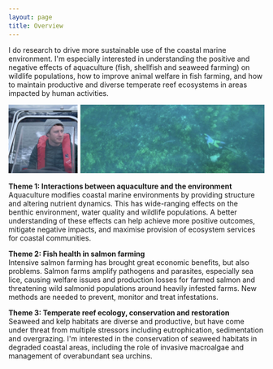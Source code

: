 ```yaml
---
layout: page
title: Overview
---
```


I do research to drive more sustainable use of the coastal marine environment. I'm especially interested in understanding the positive and negative effects of aquaculture (fish, shellfish and seaweed farming) on wildlife populations, how to improve animal welfare in fish farming, and how to maintain productive and diverse temperate reef ecosystems in areas impacted by human activities.  
  
![photographing dusky morwong](images/homepage.jpg "photos: Sam Bui, Ian Johnston")  
  
**Theme 1: Interactions between aquaculture and the environment**  
Aquaculture modifies coastal marine environments by providing structure and altering nutrient dynamics. This has wide-ranging effects on the benthic environment, water quality and wildlife populations. A better understanding of these effects can help achieve more positive outcomes, mitigate negative impacts, and maximise provision of ecosystem services for coastal communities.  
  
**Theme 2: Fish health in salmon farming**  
Intensive salmon farming has brought great economic benefits, but also problems. Salmon farms amplify pathogens and parasites, especially sea lice, causing welfare issues and production losses for farmed salmon and threatening wild salmonid populations around heavily infested farms. New methods are needed to prevent, monitor and treat infestations.  
  
**Theme 3: Temperate reef ecology, conservation and restoration**  
Seaweed and kelp habitats are diverse and productive, but have come under threat from multiple stressors including eutrophication, sedimentation and overgrazing. I'm interested in the conservation of seaweed habitats in degraded coastal areas, including the role of invasive macroalgae and management of overabundant sea urchins.  

